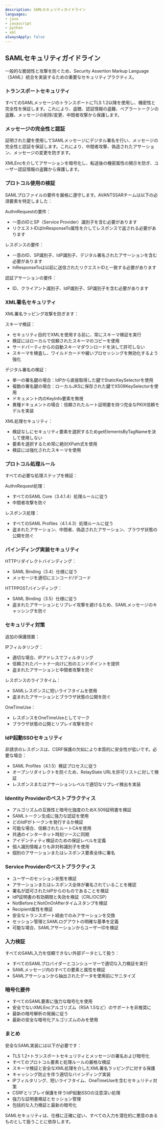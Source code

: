 ```yaml
---
description: SAMLセキュリティガイドライン
languages:
- java
- javascript
- python
- xml
alwaysApply: false
---
```


## SAMLセキュリティガイドライン

一般的な脆弱性と攻撃を防ぐため、Security Assertion Markup Language（SAML）統合を実装するための重要なセキュリティプラクティス。

### トランスポートセキュリティ

すべてのSAMLメッセージのトランスポートにTLS 1.2以降を使用し、機密性と完全性を保証します。これにより、盗聴、認証情報の盗難、ベアラートークンの盗難、メッセージの削除/変更、中間者攻撃から保護します。

### メッセージの完全性と認証

証明された鍵を使用してSAMLメッセージにデジタル署名を行い、メッセージの完全性と認証を保証します。これにより、中間者攻撃、偽造されたアサーション、メッセージの変更を防ぎます。

XMLEncを介してアサーションを暗号化し、転送後の機密属性の開示を防ぎ、ユーザー認証情報の盗難から保護します。

### プロトコル使用の検証

SAMLプロファイルの要件を厳格に遵守します。AVANTSSARチームは以下の必須要素を特定しました：

AuthnRequestの要件：
- 一意のIDとSP（Service Provider）識別子を含む必要があります
- リクエストIDはInResponseTo属性を介してレスポンスで返される必要があります

レスポンスの要件：
- 一意のID、SP識別子、IdP識別子、デジタル署名されたアサーションを含む必要があります
- InResponseToは以前に送信されたリクエストIDと一致する必要があります

認証アサーションの要件：
- ID、クライアント識別子、IdP識別子、SP識別子を含む必要があります

### XML署名セキュリティ

XML署名ラッピング攻撃を防ぎます：

スキーマ検証：
- セキュリティ目的でXMLを使用する前に、常にスキーマ検証を実行
- 検証にはローカルで信頼されたスキーマのコピーを使用
- サードパーティからの自動スキーマダウンロードを決して許可しない
- スキーマを検査し、ワイルドカードや緩いプロセッシングを無効化するよう強化

デジタル署名の検証：
- 単一の署名鍵の場合：IdPから直接取得した鍵でStaticKeySelectorを使用
- 複数の署名鍵の場合：ローカルJKSに保存された鍵でX509KeySelectorを使用
- ドキュメント内のKeyInfo要素を無視
- 異種ドキュメントの場合：信頼されたルート証明書を持つ完全なPKIX信頼モデルを実装

XML処理セキュリティ：
- 検証なしにセキュリティ要素を選択するためgetElementsByTagNameを決して使用しない
- 要素を選択するため常に絶対XPath式を使用
- 検証には強化されたスキーマを使用

### プロトコル処理ルール

すべての必要な処理ステップを検証：

AuthnRequest処理：
- すべてのSAML Core（3.4.1.4）処理ルールに従う
- 中間者攻撃を防ぐ

レスポンス処理：
- すべてのSAML Profiles（4.1.4.3）処理ルールに従う
- 盗まれたアサーション、中間者、偽造されたアサーション、ブラウザ状態の公開を防ぐ

### バインディング実装セキュリティ

HTTPリダイレクトバインディング：
- SAML Binding（3.4）仕様に従う
- メッセージを適切にエンコード/デコード

HTTPPOSTバインディング：
- SAML Binding（3.5）仕様に従う
- 盗まれたアサーションとリプレイ攻撃を避けるため、SAMLメッセージのキャッシングを防ぐ

### セキュリティ対策

追加の保護措置：

IPフィルタリング：
- 適切な場合、IPアドレスでフィルタリング
- 信頼されたパートナー向けに別のエンドポイントを提供
- 盗まれたアサーションと中間者攻撃を防ぐ

レスポンスのライフタイム：
- SAMLレスポンスに短いライフタイムを使用
- 盗まれたアサーションとブラウザ状態の公開を防ぐ

OneTimeUse：
- レスポンスをOneTimeUseとしてマーク
- ブラウザ状態の公開とリプレイ攻撃を防ぐ

### IdP起動SSOセキュリティ

非請求のレスポンスは、CSRF保護の欠如により本質的に安全性が低いです。必要な場合：

- SAML Profiles（4.1.5）検証プロセスに従う
- オープンリダイレクトを防ぐため、RelayState URLを許可リストに対して検証
- レスポンスまたはアサーションレベルで適切なリプレイ検出を実装

### Identity Providerのベストプラクティス

- アルゴリズムの互換性と暗号化強度のためX.509証明書を検証
- SAMLトークン生成に強力な認証を使用
- どのIdPがトークンを発行するか検証
- 可能な場合、信頼されたルートCAを使用
- 共通のインターネット時刻ソースに同期
- アイデンティティ検証のための保証レベルを定義
- 個人識別情報よりも非対称識別子を使用
- 個別のアサーションまたはレスポンス要素全体に署名

### Service Providerのベストプラクティス

- ユーザーのセッション状態を検証
- アサーションまたはレスポンス全体が署名されていることを確認
- 署名が認可されたIdPからのものであることを検証
- IdP証明書の有効期限と失効を検証（CRL/OCSP）
- NotBeforeとNotOnOrAfterタイムスタンプを検証
- Recipient属性を検証
- 安全なトランスポート経由でのみアサーションを交換
- セッション管理とSAMLログアウトの明確な基準を定義
- 可能な場合、SAMLアサーションからユーザーIDを検証

### 入力検証

すべてのSAML入力を信頼できない外部データとして扱う：
- すべてのSAMLプロバイダーとコンシューマーで適切な入力検証を実行
- SAMLメッセージ内のすべての要素と属性を検証
- SAMLアサーションから抽出されたデータを使用前にサニタイズ

### 暗号化要件

- すべてのSAML要素に強力な暗号化を使用
- 安全でないXMLEncアルゴリズム（RSA 1.5など）のサポートを非推奨に
- 最新の暗号解析の発展に従う
- 最新の安全な暗号化アルゴリズムのみを使用

### まとめ

安全なSAML実装には以下が必要です：
- TLS 1.2+トランスポートセキュリティとメッセージの署名および暗号化
- すべてのプロトコル要素と処理ルールの厳格な検証
- スキーマ検証と安全なXML処理を介したXML署名ラッピングに対する保護
- キャッシング防止を伴う適切なバインディング実装
- IPフィルタリング、短いライフタイム、OneTimeUseを含むセキュリティ対策
- CSRFとリプレイ保護を伴うIdP起動SSOの注意深い処理
- 強力な証明書検証とセッション管理
- 包括的な入力検証と最新の暗号化

SAMLセキュリティは、仕様に正確に従い、すべての入力を潜在的に悪意のあるものとして扱うことに依存します。
